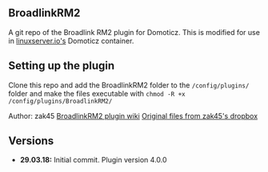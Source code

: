 ## BroadlinkRM2
A git repo of the Broadlink RM2 plugin for Domoticz.
This is modified for use in [linuxserver.io's](https://github.com/linuxserver/docker-domoticz) Domoticz container.

## Setting up the plugin
Clone this repo and add the BroadlinkRM2 folder to the `/config/plugins/` folder and make the files executable with `chmod -R +x /config/plugins/BroadlinkRM2/`

Author: zak45
[BroadlinkRM2 plugin wiki](http://www.domoticz.com/wiki/Plugins/BroadlinkRM2.html)
[Original files from zak45's dropbox](https://www.dropbox.com/sh/htyghey9e402u4y/AACeb1cXqaPd9gBVl5TL3H36a?dl=0)

## Versions

+ **29.03.18:** Initial commit. Plugin version 4.0.0
